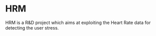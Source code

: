 # HRM
HRM is a R&D project which aims at exploiting the Heart Rate data for detecting the user stress.

